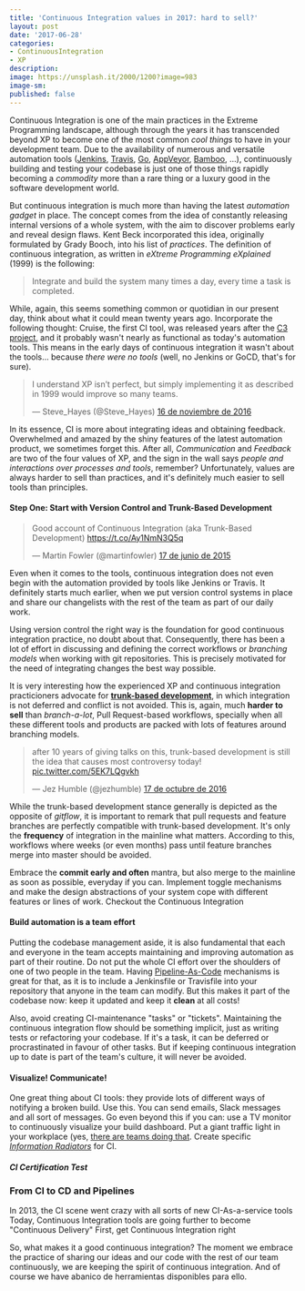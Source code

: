 ```yaml
---
title: 'Continuous Integration values in 2017: hard to sell?'
layout: post
date: '2017-06-28'
categories:
- ContinuousIntegration
- XP
description: 
image: https://unsplash.it/2000/1200?image=983
image-sm:
published: false
---
```


[](http://)Continuous Integration is one of the main practices in the Extreme Programming landscape, although through the years it has transcended beyond XP to become one of the most common *cool things* to have in your development team. Due to the availability of numerous and versatile automation  tools ([Jenkins](http://jenkins.io), [Travis](http://travis-ci.org), [Go](http://www.gocd.org), [AppVeyor](http://www.appveyor.com), [Bamboo](http://www.atlassian.com/software/bamboo), ...), continuously building and testing your codebase is just one of those things rapidly becoming a *commodity* more than a rare thing or a luxury good in the software development world.

But continuous integration is much more than having the latest _automation gadget_ in place. The concept comes from the idea of constantly releasing internal versions of a whole system, with the aim to discover problems early and reveal design flaws. Kent Beck incorporated this idea, originally formulated by Grady Booch, into his list of _practices_. The definition of continuous integration, as written in _eXtreme Programming eXplained_ (1999) is the following:

>  Integrate and build the system many times a day, every time a task is completed.

While, again, this seems something common or quotidian in our present day, think about what it could mean twenty years ago. Incorporate the following thought: Cruise, the first CI tool, was released years after the [C3 project](https://martinfowler.com/bliki/C3.html), and it probably wasn't nearly as functional as today's automation tools. This means in the early days of continuous integration it wasn't about the tools... because _there were no tools_ (well, no Jenkins or GoCD, that's for sure).

<blockquote class="twitter-tweet" data-lang="es"><p lang="en" dir="ltr">I understand XP isn’t perfect, but simply implementing it as described in 1999 would improve so many teams.</p>&mdash; Steve_Hayes (@Steve_Hayes) <a href="https://twitter.com/Steve_Hayes/status/798775631613861888">16 de noviembre de 2016</a></blockquote>
<script async src="//platform.twitter.com/widgets.js" charset="utf-8"></script>

In its essence, CI is more about integrating ideas and obtaining feedback. Overwhelmed and amazed by the shiny features of the latest automation product, we sometimes forget this. After all, _Communication_ and _Feedback_ are two of the four values of XP,  and the sign in the wall says _people and interactions over processes and tools_, remember? Unfortunately, values are always harder to sell than practices, and it's definitely much easier to sell tools than principles.

#### Step One: Start with Version Control and Trunk-Based Development

<blockquote class="twitter-tweet" data-lang="es"><p lang="en" dir="ltr">Good account of Continuous Integration (aka Trunk-Based Development)  <a href="https://t.co/Ay1NmN3Q5q">https://t.co/Ay1NmN3Q5q</a></p>&mdash; Martin Fowler (@martinfowler) <a href="https://twitter.com/martinfowler/status/611297227596820481">17 de junio de 2015</a></blockquote>
<script async src="//platform.twitter.com/widgets.js" charset="utf-8"></script>

Even when it comes to the tools, continuous integration does not even begin with the automation provided by tools like Jenkins or Travis. It definitely starts much earlier, when we put version control systems in place and share our changelists with the rest of the team as part of our daily work.

Using version control the right way is the foundation for good continuous integration practice, no doubt about that. Consequently, there has been a lot of effort in discussing and defining the correct workflows or _branching models_ when working with git repositories. This is precisely motivated for the need of integrating changes the best way possible.

It is very interesting how the experienced XP and continuous integration practicioners advocate for [**trunk-based development**](https://paulhammant.com/2013/04/05/what-is-trunk-based-development/), in which integration is not deferred and conflict is not avoided. This is, again, much **harder to sell** than *branch-a-lot*, Pull Request-based workflows, specially when all these different tools and products are packed with lots of features around branching models.

<blockquote class="twitter-tweet" data-lang="es"><p lang="en" dir="ltr">after 10 years of giving talks on this, trunk-based development is still the idea that causes most controversy today! <a href="https://t.co/5EK7LQgvkh">pic.twitter.com/5EK7LQgvkh</a></p>&mdash; Jez Humble (@jezhumble) <a href="https://twitter.com/jezhumble/status/787866655598575616">17 de octubre de 2016</a></blockquote>
<script async src="//platform.twitter.com/widgets.js" charset="utf-8"></script>

While the trunk-based development stance generally is depicted as the opposite of _gitflow_, it is important to remark that pull requests and feature branches are perfectly compatible with trunk-based development. It's only the **frequency** of integration in the mainline what matters. According to this, workflows where weeks (or even months) pass until feature branches merge into master should be avoided.

Embrace the **commit early and often** mantra, but also merge to the mainline as soon as possible, everyday if you can. Implement toggle mechanisms and make the design abstractions of your system cope with different features or lines of work. Checkout the Continuous Integration 


#### Build automation is a team effort

Putting the codebase management aside, it is also fundamental that each and everyone in the team accepts maintaining and improving automation as part of their routine. Do not put the whole CI effort over the shoulders of one of two people in the team. Having [Pipeline-As-Code](http://www.thoughtworks.com/radar/techniques/pipelines-as-code) mechanisms is great for that, as it is to include a Jenkinsfile or Travisfile into your repository that anyone in the team can modify. But this makes it part of the codebase now: keep it updated and keep it **clean** at all costs!

Also, avoid creating CI-maintenance "tasks" or "tickets". Maintaining the continuous integration flow should be something implicit, just as writing tests or refactoring your codebase. If it's a task, it can be deferred or procrastinated in favour of other tasks. But if keeping continuous integration up to date is part of the team's culture, it will never be avoided.

#### Visualize! Communicate!

One great thing about CI tools: they provide lots of different ways of notifying a broken build. Use this. You can send emails, Slack messages and all sort of messages. Go even beyond this if you can: use a TV monitor to continuously visualize your build dashboard. Put a giant traffic light in your workplace (yes, [there are teams doing that](https://wiki.jenkins.io/display/JENKINS/Traffic+Light+Plugin). Create specific [_Information Radiators_](http://alistair.cockburn.us/Information+radiator) for CI.



##### CI Certification Test

### From CI to CD and Pipelines

In 2013, the CI scene went crazy with all sorts of new CI-As-a-service tools
Today, Continuous Integration tools are going further to become "Continuous Delivery" 
First, get Continuous Integration right

So, what makes it a good continuous integration? The moment we embrace the practice of sharing our ideas and our code with the rest of our team continuously, we are keeping the spirit of continuous integration. And of course we have abanico de herramientas disponibles para ello.
